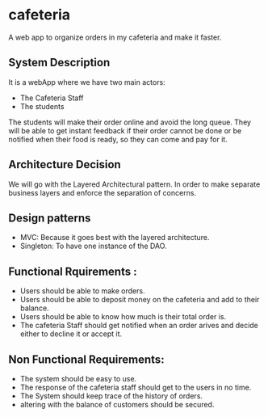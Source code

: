 # cafeteria
A web app to organize orders in my cafeteria and make it faster.

## System Description
It is a webApp where we have two main actors:
- The Cafeteria Staff
- The students

The students will make their order online and avoid the long queue. They will be able to get instant feedback if their order cannot be done or be notified when their food is ready, so they can come and pay for it.

## Architecture Decision
We will go with the Layered Architectural pattern. In order to make separate business layers and enforce the separation of concerns.

## Design patterns 
- MVC: Because it goes best with the layered architecture.
- Singleton: To have one instance of the DAO.

## Functional Rquirements :
- Users should be able to make orders.
- Users should be able to deposit money on the cafeteria and add to their balance.
- Users should be able to know how much is their total order is. 
- The cafeteria Staff should get notified when an order arives and decide either to decline it or accept it.


## Non Functional Requirements:
- The system should be easy to use.
- The response of the cafeteria staff should get to the users in no time.
- The System should keep trace of the history of orders.
- altering with the balance of customers should be secured. 
